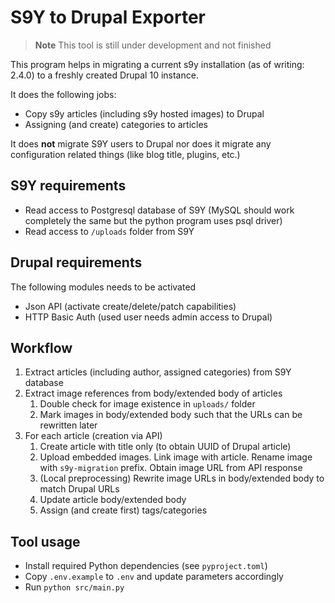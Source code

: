 # S9Y to Drupal Exporter

> **Note**
> This tool is still under development and not finished

This program helps in migrating a current s9y installation (as of writing: 2.4.0)
to a freshly created Drupal 10 instance.

It does the following jobs:

- Copy s9y articles (including s9y hosted images) to Drupal
- Assigning (and create) categories to articles

It does **not** migrate S9Y users to Drupal nor does it migrate any configuration
related things (like blog title, plugins, etc.)

## S9Y requirements

- Read access to Postgresql database of S9Y (MySQL should work completely the same but the python program uses psql driver)
- Read access to `/uploads` folder from S9Y

## Drupal requirements

The following modules needs to be activated

- Json API (activate create/delete/patch capabilities)
- HTTP Basic Auth (used user needs admin access to Drupal)

## Workflow

1. Extract articles (including author, assigned categories) from S9Y database
2. Extract image references from body/extended body of articles
   1. Double check for image existence in `uploads/` folder
   2. Mark images in body/extended body such that the URLs can be rewritten later
3. For each article (creation via API)
   1. Create article with title only (to obtain UUID of Drupal article)
   2. Upload embedded images. Link image with article. Rename image with `s9y-migration` prefix.
      Obtain image URL from API response
   3. (Local preprocessing) Rewrite image URLs in body/extended body to match Drupal URLs
   4. Update article body/extended body
   5. Assign (and create first) tags/categories

## Tool usage

- Install required Python dependencies (see `pyproject.toml`)
- Copy `.env.example` to `.env` and update parameters accordingly
- Run `python src/main.py`